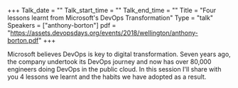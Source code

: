 +++
Talk_date = ""
Talk_start_time = ""
Talk_end_time = ""
Title = "Four lessons learnt from Microsoft's DevOps Transformation"
Type = "talk"
Speakers = ["anthony-borton"]
pdf = "https://assets.devopsdays.org/events/2018/wellington/anthony-borton.pdf"
+++

Microsoft believes DevOps is key to digital transformation. Seven years ago, the company undertook its DevOps journey and now has over 80,000 engineers doing DevOps in the public cloud. In this session I'll share with you 4 lessons we learnt and the habits we have adopted as a result.
